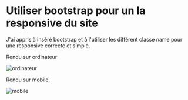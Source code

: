 # Utiliser bootstrap pour un la responsive du site

J'ai appris à inséré bootstrap et à l'utiliser les différent classe name pour une responsive correcte et simple.


Rendu sur ordinateur

![ordinateur](https://cdn.discordapp.com/attachments/978578935765930044/981493232330502165/unknown.png)

Rendu sur mobile.

![mobile](https://cdn.discordapp.com/attachments/978578935765930044/981493523738161172/unknown.png)

